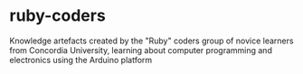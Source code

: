 # ruby-coders
Knowledge artefacts created by the "Ruby" coders group of novice learners from Concordia University, learning about computer programming and electronics using the Arduino platform
